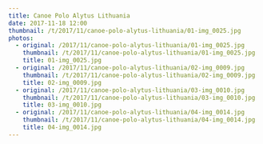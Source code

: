 ```yaml
---
title: Canoe Polo Alytus Lithuania
date: 2017-11-18 12:00
thumbnail: /t/2017/11/canoe-polo-alytus-lithuania/01-img_0025.jpg
photos:
  - original: /2017/11/canoe-polo-alytus-lithuania/01-img_0025.jpg
    thumbnail: /t/2017/11/canoe-polo-alytus-lithuania/01-img_0025.jpg
    title: 01-img_0025.jpg
  - original: /2017/11/canoe-polo-alytus-lithuania/02-img_0009.jpg
    thumbnail: /t/2017/11/canoe-polo-alytus-lithuania/02-img_0009.jpg
    title: 02-img_0009.jpg
  - original: /2017/11/canoe-polo-alytus-lithuania/03-img_0010.jpg
    thumbnail: /t/2017/11/canoe-polo-alytus-lithuania/03-img_0010.jpg
    title: 03-img_0010.jpg
  - original: /2017/11/canoe-polo-alytus-lithuania/04-img_0014.jpg
    thumbnail: /t/2017/11/canoe-polo-alytus-lithuania/04-img_0014.jpg
    title: 04-img_0014.jpg
---
```


